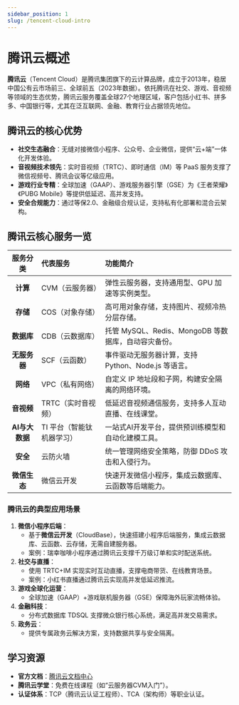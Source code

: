 ```yaml
---
sidebar_position: 1
slug: /tencent-cloud-intro
---
```


# 腾讯云概述

**腾讯云**（Tencent Cloud）是腾讯集团旗下的云计算品牌，成立于2013年，稳居中国公有云市场前三、全球前五（2023年数据）。依托腾讯在社交、游戏、音视频等领域的生态优势，腾讯云服务覆盖全球27个地理区域，客户包括小红书、拼多多、中国银行等，尤其在泛互联网、金融、教育行业占据领先地位。



## 腾讯云的核心优势

- **社交生态融合**：无缝对接微信小程序、公众号、企业微信，提供“云+端”一体化开发体验。
- **音视频技术领先**：实时音视频（TRTC）、即时通信（IM）等 PaaS 服务支撑了微信视频号、腾讯会议等亿级应用。
- **游戏行业专精**：全球加速（GAAP）、游戏服务器引擎（GSE）为《王者荣耀》《PUBG Mobile》等提供低延迟、高并发支持。
- **安全合规能力**：通过等保2.0、金融级合规认证，支持私有化部署和混合云架构。



## 腾讯云核心服务一览

|    服务分类    | 代表服务                  | 功能简介                                             |
| :------------: | :------------------------ | :--------------------------------------------------- |
|    **计算**    | CVM（云服务器）           | 弹性云服务器，支持通用型、GPU 加速等实例类型。       |
|    **存储**    | COS（对象存储）           | 高可用对象存储，支持图片、视频冷热分层存储。         |
|   **数据库**   | CDB（云数据库）           | 托管 MySQL、Redis、MongoDB 等数据库，自动容灾备份。  |
|  **无服务器**  | SCF（云函数）             | 事件驱动无服务器计算，支持 Python、Node.js 等语言。  |
|    **网络**    | VPC（私有网络）           | 自定义 IP 地址段和子网，构建安全隔离的网络环境。     |
|   **音视频**   | TRTC（实时音视频）        | 低延迟音视频通信服务，支持多人互动直播、在线课堂。   |
| **AI与大数据** | TI 平台（智能钛机器学习） | 一站式AI开发平台，提供预训练模型和自动化建模工具。   |
|    **安全**    | 云防火墙                  | 统一管理网络安全策略，防御 DDoS 攻击和入侵行为。     |
|  **微信生态**  | 微信云开发                | 快速开发微信小程序，集成云数据库、云函数等后端能力。 |



### **腾讯云的典型应用场景**

1. **微信小程序后端**：
   - 基于**微信云开发**（CloudBase），快速搭建小程序后端服务，集成云数据库、云函数、云存储，无需自建服务器。
   - 案例：瑞幸咖啡小程序通过腾讯云支撑千万级订单和实时配送系统。
2. **社交与直播**：
   - 使用 TRTC+IM 实现实时互动直播，支撑电商带货、在线教育场景。
   - 案例：小红书直播通过腾讯云实现高并发低延迟推流。
3. **游戏全球化运营**：
   - 全球加速（GAAP）+游戏联机服务器（GSE）保障海外玩家流畅体验。
4. **金融科技**：
   - 分布式数据库 TDSQL 支撑微众银行核心系统，满足高并发交易需求。
5. **政务云**：
   - 提供专属政务云解决方案，支持数据共享与安全隔离。



## 学习资源

- **官方文档**：[腾讯云文档中心](https://cloud.tencent.com/document/product)
- **腾讯云学堂**：免费在线课程（如“云服务器CVM入门”）。
- **认证体系**：TCP（腾讯云认证工程师）、TCA（架构师）等职业认证。
